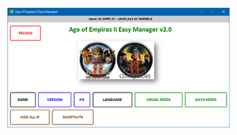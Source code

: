 ![AoE II Easy Manager](https://raw.githubusercontent.com/SmileAoE/aoeii_aio/main/DB/Screenshot.png "App screenshot")